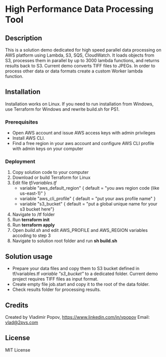 # High Performance Data Processing Tool

## Description
This is a solution demo dedicated for high speed parallel data processing on AWS platform using Lambda, S3, SQS, CloudWatch. It loads objects from S3, processes them in parallel by up to 3000 lambda functions, and returns results back to S3. Current demo converts TIFF files to JPEGs. In order to process other data or data formats create a custom Worker lambda function.

## Installation
Installation works on Linux. If you need to run installation from Windows, use Terraform for Windows and rewrite build.sh for PS1.

### Prerequisites
*	Open AWS account and issue AWS access keys with admin privileges
*	Install AWS CLI. 
*	Find a free region in your aws account and configure AWS CLI profile with admin keys on your computer

### Deployment
1.	Copy solution code to your computer
2.	Download or build Terraform for Linux
3.	Edit file *tf/variables.tf*
    *	variable "aws_default_region" { default = "you aws region code (like us-east-1)" } 
    *	variable "aws_cli_profile"    { default = "put your aws profile name" } 
    *	variable "s3_bucket"          { default = "put a global unique name for your s3 bucket here"} 
4.	Navigate to /tf folder
5.	Run **terraform init**
6.	Run **terraform apply**
7.  Open *build.sh* and edit AWS_PROFILE and AWS_REGION variables accoding to step 3
7.	Navigate to solution root folder and run **sh build.sh**

## Solution usage
*	Prepare your data files and copy them to S3 bucket defined in tf/variables.tf  *variable "s3_bucket"* to a dedicated folder. Current demo project requires TIFF files as input format. 
*	Create empty file job.start and copy it to the root of the data folder. 
*	Check results folder for processing results. 

## Credits
Created by Vladimir Popov, https://www.linkedin.com/in/vpopov
Email: vlad@2pvs.com

## License
MIT License
